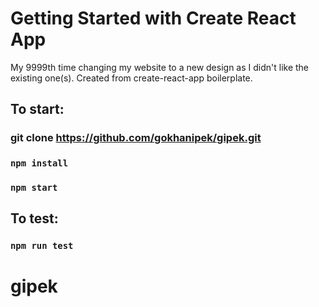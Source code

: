 # Getting Started with Create React App
My 9999th time changing my website to a new design as I didn't like the existing one(s).
Created from create-react-app boilerplate.

## To start:

### git clone https://github.com/gokhanipek/gipek.git
### `npm install`

### `npm start`

## To test:
### `npm run test`
# gipek
